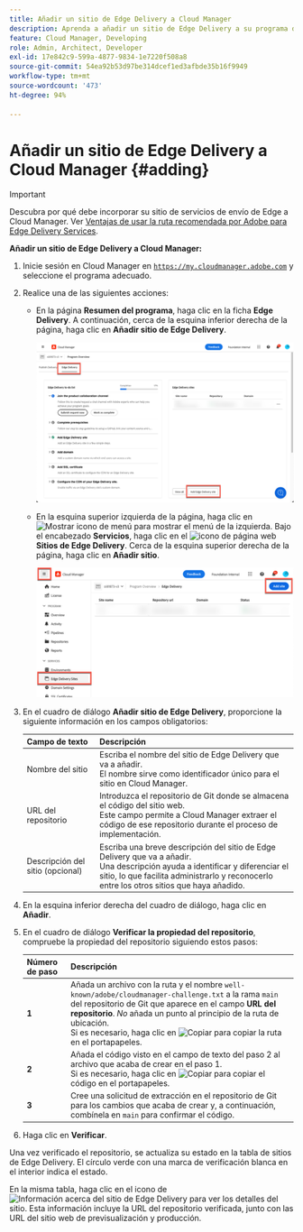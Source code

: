 ```yaml
---
title: Añadir un sitio de Edge Delivery a Cloud Manager
description: Aprenda a añadir un sitio de Edge Delivery a su programa de producción o programa de zona protegida.
feature: Cloud Manager, Developing
role: Admin, Architect, Developer
exl-id: 17e842c9-599a-4877-9834-1e7220f508a8
source-git-commit: 54ea92b53d97be314dcef1ed3afbde35b16f9949
workflow-type: tm+mt
source-wordcount: '473'
ht-degree: 94%

---
```


# Añadir un sitio de Edge Delivery a Cloud Manager {#adding}

>[!IMPORTANT]
>
>Descubra por qué debe incorporar su sitio de servicios de envío de Edge a Cloud Manager. Ver [Ventajas de usar la ruta recomendada por Adobe para Edge Delivery Services](/help/implementing/cloud-manager/edge-delivery/introduction-to-edge-delivery-services.md#recommended-path-eds).

**Añadir un sitio de Edge Delivery a Cloud Manager:**

1. Inicie sesión en Cloud Manager en [`https://my.cloudmanager.adobe.com`](https://my.cloudmanager.adobe.com/) y seleccione el programa adecuado.
1. Realice una de las siguientes acciones:

   * En la página **Resumen del programa**, haga clic en la ficha **Edge Delivery**. A continuación, cerca de la esquina inferior derecha de la página, haga clic en **Añadir sitio de Edge Delivery**.

     ![Añadir sitio de Edge Delivery desde la ficha Edge Delivery](/help/implementing/cloud-manager/assets/cm-eds-add1.png)

   * En la esquina superior izquierda de la página, haga clic en ![Mostrar icono de menú](https://spectrum.adobe.com/static/icons/workflow_18/Smock_ShowMenu_18_N.svg) para mostrar el menú de la izquierda.
Bajo el encabezado **Servicios**, haga clic en el ![icono de página web](https://spectrum.adobe.com/static/icons/workflow_18/Smock_WebPages_18_N.svg) **Sitios de Edge Delivery**.
Cerca de la esquina superior derecha de la página, haga clic en **Añadir sitio**.

     ![Añadir sitio de Edge Delivery desde el botón Sitios de Edge Delivery](/help/implementing/cloud-manager/assets/cm-eds-add2.png)

1. En el cuadro de diálogo **Añadir sitio de Edge Delivery**, proporcione la siguiente información en los campos obligatorios:

   | Campo de texto | Descripción |
   | - | --- |
   | Nombre del sitio | Escriba el nombre del sitio de Edge Delivery que va a añadir.<br>El nombre sirve como identificador único para el sitio en Cloud Manager. |
   | URL del repositorio | Introduzca el repositorio de Git donde se almacena el código del sitio web.<br>Este campo permite a Cloud Manager extraer el código de ese repositorio durante el proceso de implementación. |
   | Descripción del sitio (opcional) | Escriba una breve descripción del sitio de Edge Delivery que va a añadir.<br>Una descripción ayuda a identificar y diferenciar el sitio, lo que facilita administrarlo y reconocerlo entre los otros sitios que haya añadido. |

1. En la esquina inferior derecha del cuadro de diálogo, haga clic en **Añadir**.

1. En el cuadro de diálogo **Verificar la propiedad del repositorio**, compruebe la propiedad del repositorio siguiendo estos pasos:

   | Número de paso | Descripción |
   | - | - |
   | **1** | Añada un archivo con la ruta y el nombre `well-known/adobe/cloudmanager-challenge.txt` a la rama `main` del repositorio de Git que aparece en el campo **URL del repositorio**. *No* añada un punto al principio de la ruta de ubicación.<br>Si es necesario, haga clic en ![Copiar](https://spectrum.adobe.com/static/icons/workflow_18/Smock_Copy_18_N.svg) para copiar la ruta en el portapapeles. |
   | **2** | Añada el código visto en el campo de texto del paso 2 al archivo que acaba de crear en el paso 1.<br>Si es necesario, haga clic en ![Copiar](https://spectrum.adobe.com/static/icons/workflow_18/Smock_Copy_18_N.svg) para copiar el código en el portapapeles. |
   | **3** | Cree una solicitud de extracción en el repositorio de Git para los cambios que acaba de crear y, a continuación, combínela en `main` para confirmar el código. |

1. Haga clic en **Verificar**.

Una vez verificado el repositorio, se actualiza su estado en la tabla de sitios de Edge Delivery. El círculo verde con una marca de verificación blanca en el interior indica el estado.

En la misma tabla, haga clic en el icono de ![Información acerca del sitio de Edge Delivery](https://spectrum.adobe.com/static/icons/workflow_18/Smock_InfoOutline_18_N.svg) para ver los detalles del sitio. Esta información incluye la URL del repositorio verificada, junto con las URL del sitio web de previsualización y producción.
